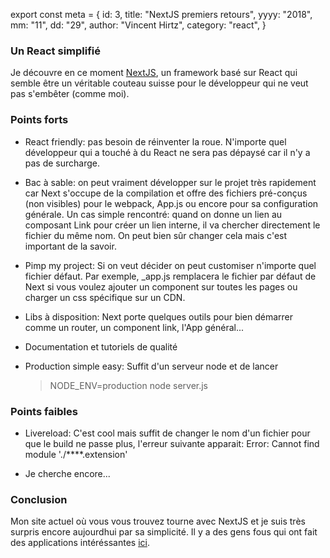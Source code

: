 export const meta = {
id: 3,
title: "NextJS premiers retours",
yyyy: "2018",
mm: "11",
dd: "29",
author: "Vincent Hirtz",
category: "react",
}

### Un React simplifié

Je découvre en ce moment [NextJS](https://nextjs.org/), un framework basé sur React qui semble être un véritable couteau suisse pour le développeur qui ne veut pas s'embêter (comme moi).

### Points forts

* React friendly: pas besoin de réinventer la roue. N'importe quel développeur qui a touché à du React ne sera pas dépaysé car il n'y a pas de surcharge.

* Bac à sable: on peut vraiment développer sur le projet très rapidement car Next s'occupe de la compilation et offre des fichiers pré-conçus (non visibles) pour le webpack, App.js ou encore pour sa configuration générale. Un cas simple rencontré: quand on donne un lien au composant Link pour créer un lien interne, il va chercher directement le fichier du même nom. On peut bien sûr changer cela mais c'est important de la savoir.

* Pimp my project: Si on veut décider on peut customiser n'importe quel fichier défaut. Par exemple, _app.js remplacera le fichier par défaut de Next si vous voulez ajouter un component sur toutes les pages ou charger un css spécifique sur un CDN.

* Libs à disposition: Next porte quelques outils pour bien démarrer comme un router, un component link, l'App général...

* Documentation et tutoriels de qualité

* Production simple easy: Suffit d'un serveur node et de lancer 
  > NODE_ENV=production node server.js


### Points faibles

* Livereload: C'est cool mais suffit de changer le nom d'un fichier pour que le build ne passe plus, l'erreur suivante apparait:
Error: Cannot find module './****.extension'

* Je cherche encore...

### Conclusion

Mon site actuel où vous vous trouvez tourne avec NextJS et je suis très surpris encore aujourdhui par sa simplicité. Il y a des gens fous qui ont fait des applications intéréssantes [ici](https://github.com/unicodeveloper/awesome-nextjs).





